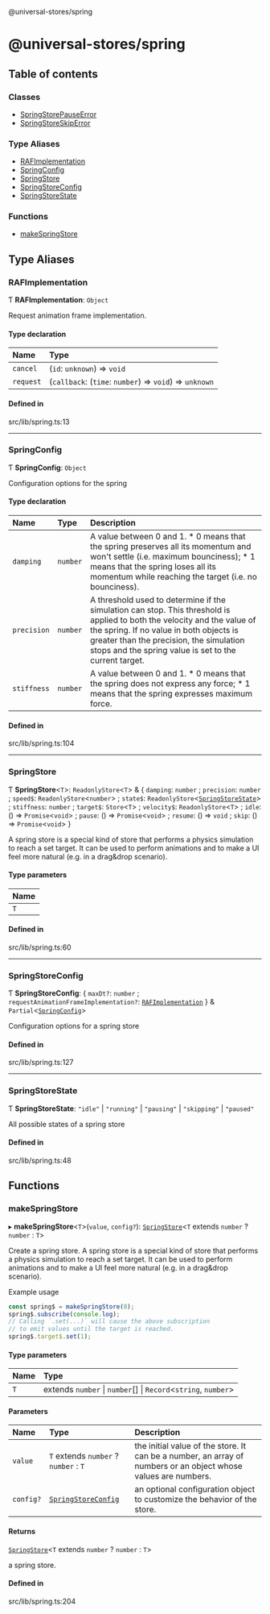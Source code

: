 @universal-stores/spring

# @universal-stores/spring

## Table of contents

### Classes

- [SpringStorePauseError](classes/SpringStorePauseError.md)
- [SpringStoreSkipError](classes/SpringStoreSkipError.md)

### Type Aliases

- [RAFImplementation](README.md#rafimplementation)
- [SpringConfig](README.md#springconfig)
- [SpringStore](README.md#springstore)
- [SpringStoreConfig](README.md#springstoreconfig)
- [SpringStoreState](README.md#springstorestate)

### Functions

- [makeSpringStore](README.md#makespringstore)

## Type Aliases

### RAFImplementation

Ƭ **RAFImplementation**: `Object`

Request animation frame implementation.

#### Type declaration

| Name | Type |
| :------ | :------ |
| `cancel` | (`id`: `unknown`) => `void` |
| `request` | (`callback`: (`time`: `number`) => `void`) => `unknown` |

#### Defined in

src/lib/spring.ts:13

___

### SpringConfig

Ƭ **SpringConfig**: `Object`

Configuration options for the spring

#### Type declaration

| Name | Type | Description |
| :------ | :------ | :------ |
| `damping` | `number` | A value between 0 and 1. * 0 means that the spring preserves all its momentum and won't settle (i.e. maximum bounciness); * 1 means that the spring loses all its momentum while reaching the target (i.e. no bounciness). |
| `precision` | `number` | A threshold used to determine if the simulation can stop. This threshold is applied to both the velocity and the value of the spring. If no value in both objects is greater than the precision, the simulation stops and the spring value is set to the current target. |
| `stiffness` | `number` | A value between 0 and 1. * 0 means that the spring does not express any force; * 1 means that the spring expresses maximum force. |

#### Defined in

src/lib/spring.ts:104

___

### SpringStore

Ƭ **SpringStore**<`T`\>: `ReadonlyStore`<`T`\> & { `damping`: `number` ; `precision`: `number` ; `speed$`: `ReadonlyStore`<`number`\> ; `state$`: `ReadonlyStore`<[`SpringStoreState`](README.md#springstorestate)\> ; `stiffness`: `number` ; `target$`: `Store`<`T`\> ; `velocity$`: `ReadonlyStore`<`T`\> ; `idle`: () => `Promise`<`void`\> ; `pause`: () => `Promise`<`void`\> ; `resume`: () => `void` ; `skip`: () => `Promise`<`void`\>  }

A spring store is a special kind of store that performs a physics simulation
to reach a set target. It can be used to perform animations and to make a UI
feel more natural (e.g. in a drag&drop scenario).

#### Type parameters

| Name |
| :------ |
| `T` |

#### Defined in

src/lib/spring.ts:60

___

### SpringStoreConfig

Ƭ **SpringStoreConfig**: { `maxDt?`: `number` ; `requestAnimationFrameImplementation?`: [`RAFImplementation`](README.md#rafimplementation)  } & `Partial`<[`SpringConfig`](README.md#springconfig)\>

Configuration options for a spring store

#### Defined in

src/lib/spring.ts:127

___

### SpringStoreState

Ƭ **SpringStoreState**: ``"idle"`` \| ``"running"`` \| ``"pausing"`` \| ``"skipping"`` \| ``"paused"``

All possible states of a spring store

#### Defined in

src/lib/spring.ts:48

## Functions

### makeSpringStore

▸ **makeSpringStore**<`T`\>(`value`, `config?`): [`SpringStore`](README.md#springstore)<`T` extends `number` ? `number` : `T`\>

Create a spring store.
A spring store is a special kind of store that performs a physics simulation
to reach a set target. It can be used to perform animations and to make a UI
feel more natural (e.g. in a drag&drop scenario).

Example usage
```ts
const spring$ = makeSpringStore(0);
spring$.subscribe(console.log);
// Calling `.set(...)` will cause the above subscription
// to emit values until the target is reached.
spring$.target$.set(1);
```

#### Type parameters

| Name | Type |
| :------ | :------ |
| `T` | extends `number` \| `number`[] \| `Record`<`string`, `number`\> |

#### Parameters

| Name | Type | Description |
| :------ | :------ | :------ |
| `value` | `T` extends `number` ? `number` : `T` | the initial value of the store. It can be a number, an array of numbers or an object whose values are numbers. |
| `config?` | [`SpringStoreConfig`](README.md#springstoreconfig) | an optional configuration object to customize the behavior of the store. |

#### Returns

[`SpringStore`](README.md#springstore)<`T` extends `number` ? `number` : `T`\>

a spring store.

#### Defined in

src/lib/spring.ts:204
